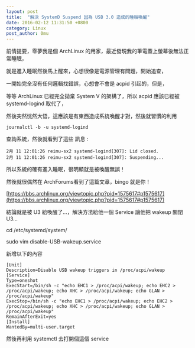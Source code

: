 ```yaml
---
layout: post
title:  "解決 SystemD Suspend 因為 USB 3.0 造成的睡眠喚醒" 
date: 2016-02-12 11:31:50 +0800
category: Linux
post_author: 0mu
---
```

前情提要，零夢我是個 ArchLinux 的用家，最近發現我的筆電蓋上螢幕後無法正常睡眠，
	
就是進入睡眠然後馬上醒來，心想很像是電源管理有問題，開始追查，
	
一開始完全沒有任何邏輯找錯誤，心想會不會是 acpid 引起的，但是，

等等 ArchLinux 已經完全拋棄  System V  的架構了，所以  acpid 應該已經被 systemd-logind 取代了，

然後突然恍然大悟，這應該是有東西造成系統喚醒才對，然後就習慣的利用 
	
	journalctl -b -u systemd-logind 

查詢系統，然後就看到了這些 訊息 : 
	
	2月 11 12:01:26 reimu-sx2 systemd-logind[307]: Lid closed.
	2月 11 12:01:26 reimu-sx2 systemd-logind[307]: Suspending...
	
所以系統的確有進入睡眠，很明顯就是被喚醒無誤！
	
然後就很偶然在 ArchForums看到了這篇文章，bingo 就是你！

 [https://bbs.archlinux.org/viewtopic.php?pid=1575617#p1575617](https://bbs.archlinux.org/viewtopic.php?pid=1575617#p1575617)
		
結論就是被 U3 給喚醒了...，解決方法給他一個 Service 讓他把 wakeup 關閉 U3...
 
 cd /etc/systemd/system/

 sudo vim disable-USB-wakeup.service
	
新增以下的內容
	
	[Unit]
	Description=Disable USB wakeup triggers in /proc/acpi/wakeup
	[Service]
	Type=oneshot
	ExecStart=/bin/sh -c "echo EHC1 > /proc/acpi/wakeup; echo EHC2 > /proc/acpi/wakeup; echo XHC > /proc/acpi/wakeup; echo GLAN > /proc/acpi/wakeup"
	ExecStop=/bin/sh -c "echo EHC1 > /proc/acpi/wakeup; echo EHC2 > /proc/acpi/wakeup; echo XHC > /proc/acpi/wakeup; echo GLAN > /proc/acpi/wakeup"
	RemainAfterExit=yes
	[Install]
	WantedBy=multi-user.target

然後再利用 systemctl 去打開個這個 service

